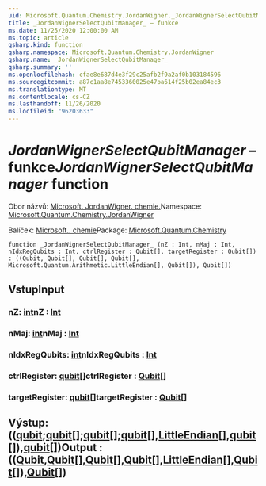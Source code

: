 ```yaml
---
uid: Microsoft.Quantum.Chemistry.JordanWigner._JordanWignerSelectQubitManager_
title: _JordanWignerSelectQubitManager_ – funkce
ms.date: 11/25/2020 12:00:00 AM
ms.topic: article
qsharp.kind: function
qsharp.namespace: Microsoft.Quantum.Chemistry.JordanWigner
qsharp.name: _JordanWignerSelectQubitManager_
qsharp.summary: ''
ms.openlocfilehash: cfae8e687d4e3f29c25afb2f9a2af0b103184596
ms.sourcegitcommit: a87c1aa8e7453360025e47ba614f25b02ea84ec3
ms.translationtype: MT
ms.contentlocale: cs-CZ
ms.lasthandoff: 11/26/2020
ms.locfileid: "96203633"
---
```

# <a name="_jordanwignerselectqubitmanager_-function"></a><span data-ttu-id="90c25-102">_JordanWignerSelectQubitManager_ – funkce</span><span class="sxs-lookup"><span data-stu-id="90c25-102">_JordanWignerSelectQubitManager_ function</span></span>

<span data-ttu-id="90c25-103">Obor názvů: [Microsoft. JordanWigner. chemie.](xref:Microsoft.Quantum.Chemistry.JordanWigner)</span><span class="sxs-lookup"><span data-stu-id="90c25-103">Namespace: [Microsoft.Quantum.Chemistry.JordanWigner](xref:Microsoft.Quantum.Chemistry.JordanWigner)</span></span>

<span data-ttu-id="90c25-104">Balíček: [Microsoft.. chemie](https://nuget.org/packages/Microsoft.Quantum.Chemistry)</span><span class="sxs-lookup"><span data-stu-id="90c25-104">Package: [Microsoft.Quantum.Chemistry](https://nuget.org/packages/Microsoft.Quantum.Chemistry)</span></span>




```qsharp
function _JordanWignerSelectQubitManager_ (nZ : Int, nMaj : Int, nIdxRegQubits : Int, ctrlRegister : Qubit[], targetRegister : Qubit[]) : ((Qubit, Qubit[], Qubit[], Qubit[], Microsoft.Quantum.Arithmetic.LittleEndian[], Qubit[]), Qubit[])
```


## <a name="input"></a><span data-ttu-id="90c25-105">Vstup</span><span class="sxs-lookup"><span data-stu-id="90c25-105">Input</span></span>

### <a name="nz--int"></a><span data-ttu-id="90c25-106">nZ: [int](xref:microsoft.quantum.lang-ref.int)</span><span class="sxs-lookup"><span data-stu-id="90c25-106">nZ : [Int](xref:microsoft.quantum.lang-ref.int)</span></span>




### <a name="nmaj--int"></a><span data-ttu-id="90c25-107">nMaj: [int](xref:microsoft.quantum.lang-ref.int)</span><span class="sxs-lookup"><span data-stu-id="90c25-107">nMaj : [Int](xref:microsoft.quantum.lang-ref.int)</span></span>




### <a name="nidxregqubits--int"></a><span data-ttu-id="90c25-108">nIdxRegQubits: [int](xref:microsoft.quantum.lang-ref.int)</span><span class="sxs-lookup"><span data-stu-id="90c25-108">nIdxRegQubits : [Int](xref:microsoft.quantum.lang-ref.int)</span></span>




### <a name="ctrlregister--qubit"></a><span data-ttu-id="90c25-109">ctrlRegister: [qubit](xref:microsoft.quantum.lang-ref.qubit)[]</span><span class="sxs-lookup"><span data-stu-id="90c25-109">ctrlRegister : [Qubit](xref:microsoft.quantum.lang-ref.qubit)[]</span></span>




### <a name="targetregister--qubit"></a><span data-ttu-id="90c25-110">targetRegister: [qubit](xref:microsoft.quantum.lang-ref.qubit)[]</span><span class="sxs-lookup"><span data-stu-id="90c25-110">targetRegister : [Qubit](xref:microsoft.quantum.lang-ref.qubit)[]</span></span>





## <a name="output--qubitqubitqubitqubitlittleendianqubitqubit"></a><span data-ttu-id="90c25-111">Výstup: (([qubit](xref:microsoft.quantum.lang-ref.qubit);[qubit](xref:microsoft.quantum.lang-ref.qubit)[];[qubit](xref:microsoft.quantum.lang-ref.qubit)[];[qubit](xref:microsoft.quantum.lang-ref.qubit)[],[LittleEndian](xref:Microsoft.Quantum.Arithmetic.LittleEndian)[],[qubit](xref:microsoft.quantum.lang-ref.qubit)[]),[qubit](xref:microsoft.quantum.lang-ref.qubit)[])</span><span class="sxs-lookup"><span data-stu-id="90c25-111">Output : (([Qubit](xref:microsoft.quantum.lang-ref.qubit),[Qubit](xref:microsoft.quantum.lang-ref.qubit)[],[Qubit](xref:microsoft.quantum.lang-ref.qubit)[],[Qubit](xref:microsoft.quantum.lang-ref.qubit)[],[LittleEndian](xref:Microsoft.Quantum.Arithmetic.LittleEndian)[],[Qubit](xref:microsoft.quantum.lang-ref.qubit)[]),[Qubit](xref:microsoft.quantum.lang-ref.qubit)[])</span></span>

